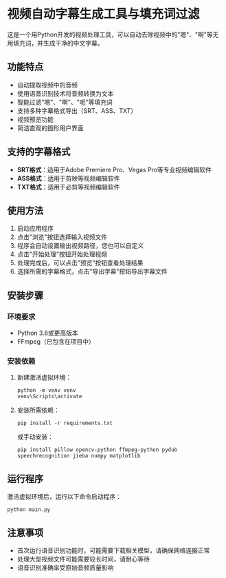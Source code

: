# 视频自动字幕生成工具与填充词过滤

这是一个用Python开发的视频处理工具，可以自动去除视频中的"嗯"、"啊"等无用填充词，并生成干净的中文字幕。

## 功能特点

- 自动提取视频中的音频
- 使用语音识别技术将音频转换为文本
- 智能过滤"嗯"、"啊"、"呃"等填充词
- 支持多种字幕格式导出（SRT、ASS、TXT）
- 视频预览功能
- 简洁直观的图形用户界面

## 支持的字幕格式

- **SRT格式**：适用于Adobe Premiere Pro、Vegas Pro等专业视频编辑软件
- **ASS格式**：适用于剪映等视频编辑软件
- **TXT格式**：适用于必剪等视频编辑软件

## 使用方法

1. 启动应用程序
2. 点击"浏览"按钮选择输入视频文件
3. 程序会自动设置输出视频路径，您也可以自定义
4. 点击"开始处理"按钮开始处理视频
5. 处理完成后，可以点击"预览"按钮查看处理结果
6. 选择所需的字幕格式，点击"导出字幕"按钮导出字幕文件

## 安装步骤

### 环境要求
- Python 3.8或更高版本
- FFmpeg（已包含在项目中）

### 安装依赖

1. 新建激活虚拟环境：
   ```
   python -m venv venv
   venv\Scripts\activate
   ```

2. 安装所需依赖：
   ```
   pip install -r requirements.txt
   ```

   或手动安装：
   ```
   pip install pillow opencv-python ffmpeg-python pydub speechrecognition jieba numpy matplotlib
   ```

## 运行程序

激活虚拟环境后，运行以下命令启动程序：

```
python main.py
```

## 注意事项

- 首次运行语音识别功能时，可能需要下载相关模型，请确保网络连接正常
- 处理大型视频文件可能需要较长时间，请耐心等待
- 语音识别准确率受原始音频质量影响
